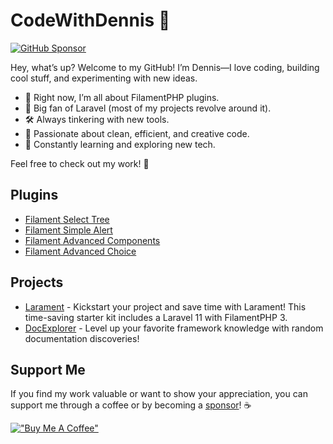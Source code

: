 # CodeWithDennis 👋

[![GitHub Sponsor](https://img.shields.io/github/sponsors/CodeWithDennis?label=Sponsor&logo=GitHub)](https://github.com/sponsors/CodeWithDennis)

Hey, what’s up? Welcome to my GitHub! I’m Dennis—I love coding, building cool stuff, and experimenting with new ideas.

- 🔭 Right now, I’m all about FilamentPHP plugins.
- 💼 Big fan of Laravel (most of my projects revolve around it).
- 🛠️ Always tinkering with new tools.
- 🎨 Passionate about clean, efficient, and creative code.
- 📖 Constantly learning and exploring new tech.

Feel free to check out my work! 🚀

## Plugins
- [Filament Select Tree](https://github.com/CodeWithDennis/filament-select-tree)
- [Filament Simple Alert](https://github.com/CodeWithDennis/filament-simple-alert)
- [Filament Advanced Components](https://github.com/CodeWithDennis/filament-advanced-components-docs)
- [Filament Advanced Choice](https://github.com/CodeWithDennis/filament-advanced-choice-docs)
  
## Projects
- [Larament](https://github.com/CodeWithDennis/larament) - Kickstart your project and save time with Larament! This time-saving starter kit includes a Laravel 11 with FilamentPHP 3.
- [DocExplorer](https://github.com/CodeWithDennis/docexplorer) - Level up your favorite framework knowledge with random documentation discoveries!
  
## Support Me
 If you find my work valuable or want to show your appreciation, you can support me through a coffee or by becoming a [sponsor](https://github.com/sponsors/CodeWithDennis)! ☕️

[!["Buy Me A Coffee"](https://www.buymeacoffee.com/assets/img/custom_images/orange_img.png)](https://www.buymeacoffee.com/CodeWithDennis)

